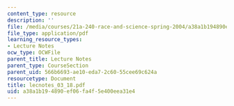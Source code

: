 ```yaml
---
content_type: resource
description: ''
file: /media/courses/21a-240-race-and-science-spring-2004/a38a1b194890ef06fa4f5e400eea31e4_lecnotes_03_18.pdf
file_type: application/pdf
learning_resource_types:
- Lecture Notes
ocw_type: OCWFile
parent_title: Lecture Notes
parent_type: CourseSection
parent_uid: 566b6693-ae10-eda7-2c60-55cee69c624a
resourcetype: Document
title: lecnotes_03_18.pdf
uid: a38a1b19-4890-ef06-fa4f-5e400eea31e4
---
```

